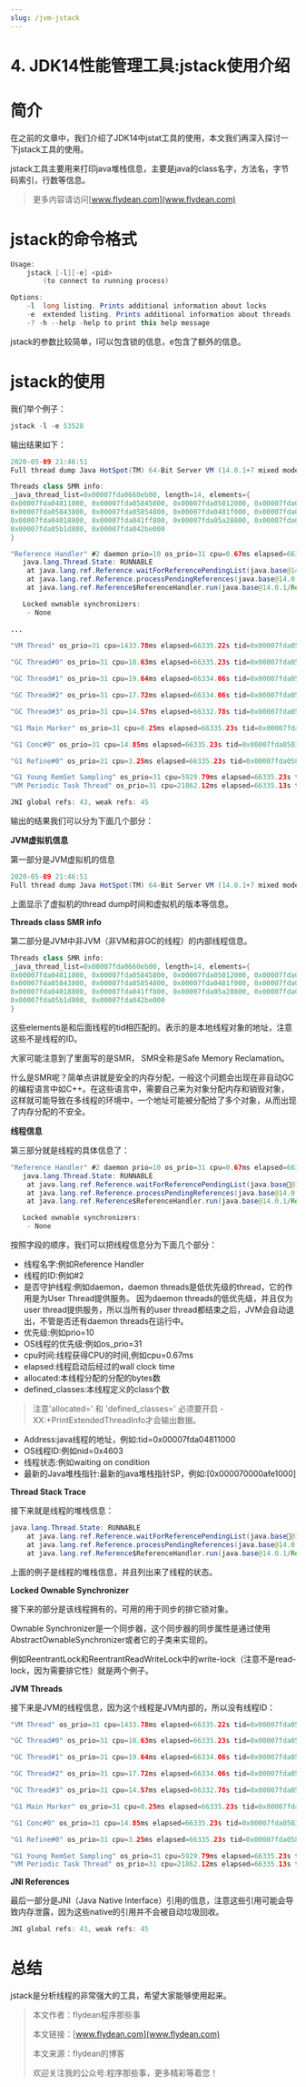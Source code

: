 ```yaml
---
slug: /jvm-jstack
---
```


# 4. JDK14性能管理工具:jstack使用介绍

# 简介

在之前的文章中，我们介绍了JDK14中jstat工具的使用，本文我们再深入探讨一下jstack工具的使用。

jstack工具主要用来打印java堆栈信息，主要是java的class名字，方法名，字节码索引，行数等信息。

> 更多内容请访问[www.flydean.com](www.flydean.com)

# jstack的命令格式

~~~java
Usage:
    jstack [-l][-e] <pid>
        (to connect to running process)

Options:
    -l  long listing. Prints additional information about locks
    -e  extended listing. Prints additional information about threads
    -? -h --help -help to print this help message
~~~

jstack的参数比较简单，l可以包含锁的信息，e包含了额外的信息。

# jstack的使用

我们举个例子：

~~~java
jstack -l -e 53528
~~~

输出结果如下：

~~~java
2020-05-09 21:46:51
Full thread dump Java HotSpot(TM) 64-Bit Server VM (14.0.1+7 mixed mode, sharing):

Threads class SMR info:
_java_thread_list=0x00007fda0660eb00, length=14, elements={
0x00007fda04811000, 0x00007fda05845800, 0x00007fda05012000, 0x00007fda05847800,
0x00007fda05843800, 0x00007fda05854800, 0x00007fda0481f000, 0x00007fda0481f800,
0x00007fda04018800, 0x00007fda041ff800, 0x00007fda05a28800, 0x00007fda05b1a800,
0x00007fda05b1d800, 0x00007fda042be000
}

"Reference Handler" #2 daemon prio=10 os_prio=31 cpu=0.67ms elapsed=66335.21s allocated=0B defined_classes=0 tid=0x00007fda04811000 nid=0x4603 waiting on condition  [0x000070000afe1000]
   java.lang.Thread.State: RUNNABLE
	at java.lang.ref.Reference.waitForReferencePendingList(java.base@14.0.1/Native Method)
	at java.lang.ref.Reference.processPendingReferences(java.base@14.0.1/Reference.java:241)
	at java.lang.ref.Reference$ReferenceHandler.run(java.base@14.0.1/Reference.java:213)

   Locked ownable synchronizers:
	- None
  
...

"VM Thread" os_prio=31 cpu=1433.78ms elapsed=66335.22s tid=0x00007fda0506b000 nid=0x4803 runnable

"GC Thread#0" os_prio=31 cpu=18.63ms elapsed=66335.23s tid=0x00007fda0502a800 nid=0x3203 runnable

"GC Thread#1" os_prio=31 cpu=19.64ms elapsed=66334.06s tid=0x00007fda050e5800 nid=0x9d03 runnable

"GC Thread#2" os_prio=31 cpu=17.72ms elapsed=66334.06s tid=0x00007fda05015000 nid=0x6203 runnable

"GC Thread#3" os_prio=31 cpu=14.57ms elapsed=66332.78s tid=0x00007fda05138800 nid=0x6503 runnable

"G1 Main Marker" os_prio=31 cpu=0.25ms elapsed=66335.23s tid=0x00007fda05031000 nid=0x3303 runnable

"G1 Conc#0" os_prio=31 cpu=14.85ms elapsed=66335.23s tid=0x00007fda05031800 nid=0x4b03 runnable

"G1 Refine#0" os_prio=31 cpu=3.25ms elapsed=66335.23s tid=0x00007fda0583a800 nid=0x4a03 runnable

"G1 Young RemSet Sampling" os_prio=31 cpu=5929.79ms elapsed=66335.23s tid=0x00007fda0505a800 nid=0x3503 runnable
"VM Periodic Task Thread" os_prio=31 cpu=21862.12ms elapsed=66335.13s tid=0x00007fda0505b000 nid=0xa103 waiting on condition

JNI global refs: 43, weak refs: 45

~~~

输出的结果我们可以分为下面几个部分：

**JVM虚拟机信息**

第一部分是JVM虚拟机的信息

~~~java
2020-05-09 21:46:51
Full thread dump Java HotSpot(TM) 64-Bit Server VM (14.0.1+7 mixed mode, sharing):
~~~

上面显示了虚拟机的thread dump时间和虚拟机的版本等信息。

**Threads class SMR info**

第二部分是JVM中非JVM（非VM和非GC的线程）的内部线程信息。

~~~java
Threads class SMR info:
_java_thread_list=0x00007fda0660eb00, length=14, elements={
0x00007fda04811000, 0x00007fda05845800, 0x00007fda05012000, 0x00007fda05847800,
0x00007fda05843800, 0x00007fda05854800, 0x00007fda0481f000, 0x00007fda0481f800,
0x00007fda04018800, 0x00007fda041ff800, 0x00007fda05a28800, 0x00007fda05b1a800,
0x00007fda05b1d800, 0x00007fda042be000
}
~~~

这些elements是和后面线程的tid相匹配的。表示的是本地线程对象的地址，注意这些不是线程的ID。

大家可能注意到了里面写的是SMR， SMR全称是Safe Memory Reclamation。

什么是SMR呢？简单点讲就是安全的内存分配，一般这个问题会出现在非自动GC的编程语言中如C++。在这些语言中，需要自己来为对象分配内存和销毁对象，这样就可能导致在多线程的环境中，一个地址可能被分配给了多个对象，从而出现了内存分配的不安全。

**线程信息**

第三部分就是线程的具体信息了：

~~~java
"Reference Handler" #2 daemon prio=10 os_prio=31 cpu=0.67ms elapsed=66335.21s allocated=0B defined_classes=0 tid=0x00007fda04811000 nid=0x4603 waiting on condition  [0x000070000afe1000]
   java.lang.Thread.State: RUNNABLE
	at java.lang.ref.Reference.waitForReferencePendingList(java.base@14.0.1/Native Method)
	at java.lang.ref.Reference.processPendingReferences(java.base@14.0.1/Reference.java:241)
	at java.lang.ref.Reference$ReferenceHandler.run(java.base@14.0.1/Reference.java:213)

   Locked ownable synchronizers:
	- None
~~~

按照字段的顺序，我们可以把线程信息分为下面几个部分：

* 线程名字:例如Reference Handler
* 线程的ID:例如#2
* 是否守护线程:例如daemon，daemon threads是低优先级的thread，它的作用是为User Thread提供服务。 因为daemon threads的低优先级，并且仅为user thread提供服务，所以当所有的user thread都结束之后，JVM会自动退出，不管是否还有daemon threads在运行中。
* 优先级:例如prio=10
* OS线程的优先级:例如os_prio=31
* cpu时间:线程获得CPU的时间,例如cpu=0.67ms
* elapsed:线程启动后经过的wall clock time
* allocated:本线程分配的分配的bytes数
* defined_classes:本线程定义的class个数
  
> 注意'allocated=' 和 'defined_classes=' 必须要开启 -XX:+PrintExtendedThreadInfo才会输出数据。

* Address:java线程的地址，例如:tid=0x00007fda04811000 
* OS线程ID:例如nid=0x4603
* 线程状态:例如waiting on condition
* 最新的Java堆栈指针:最新的java堆栈指针SP，例如:[0x000070000afe1000]

**Thread Stack Trace**

接下来就是线程的堆栈信息：

~~~java
java.lang.Thread.State: RUNNABLE
	at java.lang.ref.Reference.waitForReferencePendingList(java.base@14.0.1/Native Method)
	at java.lang.ref.Reference.processPendingReferences(java.base@14.0.1/Reference.java:241)
	at java.lang.ref.Reference$ReferenceHandler.run(java.base@14.0.1/Reference.java:213)
~~~

上面的例子是线程的堆栈信息，并且列出来了线程的状态。

**Locked Ownable Synchronizer**

接下来的部分是该线程拥有的，可用的用于同步的排它锁对象。

Ownable Synchronizer是一个同步器，这个同步器的同步属性是通过使用AbstractOwnableSynchronizer或者它的子类来实现的。

例如ReentrantLock和ReentrantReadWriteLock中的write-lock（注意不是read-lock，因为需要排它性）就是两个例子。

**JVM Threads**

接下来是JVM的线程信息，因为这个线程是JVM内部的，所以没有线程ID：

~~~java
"VM Thread" os_prio=31 cpu=1433.78ms elapsed=66335.22s tid=0x00007fda0506b000 nid=0x4803 runnable

"GC Thread#0" os_prio=31 cpu=18.63ms elapsed=66335.23s tid=0x00007fda0502a800 nid=0x3203 runnable

"GC Thread#1" os_prio=31 cpu=19.64ms elapsed=66334.06s tid=0x00007fda050e5800 nid=0x9d03 runnable

"GC Thread#2" os_prio=31 cpu=17.72ms elapsed=66334.06s tid=0x00007fda05015000 nid=0x6203 runnable

"GC Thread#3" os_prio=31 cpu=14.57ms elapsed=66332.78s tid=0x00007fda05138800 nid=0x6503 runnable

"G1 Main Marker" os_prio=31 cpu=0.25ms elapsed=66335.23s tid=0x00007fda05031000 nid=0x3303 runnable

"G1 Conc#0" os_prio=31 cpu=14.85ms elapsed=66335.23s tid=0x00007fda05031800 nid=0x4b03 runnable

"G1 Refine#0" os_prio=31 cpu=3.25ms elapsed=66335.23s tid=0x00007fda0583a800 nid=0x4a03 runnable

"G1 Young RemSet Sampling" os_prio=31 cpu=5929.79ms elapsed=66335.23s tid=0x00007fda0505a800 nid=0x3503 runnable
"VM Periodic Task Thread" os_prio=31 cpu=21862.12ms elapsed=66335.13s tid=0x00007fda0505b000 nid=0xa103 waiting on condition
~~~

**JNI References**

最后一部分是JNI（Java Native Interface）引用的信息，注意这些引用可能会导致内存泄露，因为这些native的引用并不会被自动垃圾回收。

~~~java
JNI global refs: 43, weak refs: 45
~~~

# 总结

jstack是分析线程的非常强大的工具，希望大家能够使用起来。

> 本文作者：flydean程序那些事
> 
> 本文链接：[www.flydean.com](www.flydean.com)
> 
> 本文来源：flydean的博客
> 
> 欢迎关注我的公众号:程序那些事，更多精彩等着您！




  








